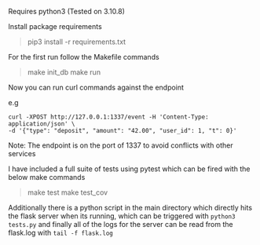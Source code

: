 Requires python3 (Tested on 3.10.8)

Install package requirements

> pip3 install -r requirements.txt

For the first run follow the Makefile commands

> make init_db
> make run

Now you can run curl commands against the endpoint

e.g
```
curl -XPOST http://127.0.0.1:1337/event -H 'Content-Type: application/json' \
-d '{"type": "deposit", "amount": "42.00", "user_id": 1, "t": 0}'
```

Note: The endpoint is on the port of 1337 to avoid conflicts with other services


I have included a full suite of tests using pytest which can be fired with the below make commands

> make test
> make test_cov

Additionally there is a python script in the main directory which directly hits the flask server when its running,
which can be triggered with `python3 tests.py` and finally all of the logs for the server can be read from the flask.log with `tail -f flask.log`
